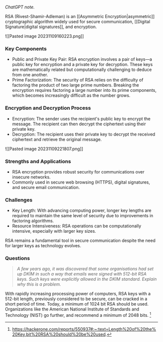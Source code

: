 *ChatGPT note.*

RSA (Rivest-Shamir-Adleman) is an [[Asymmetric Encryption|asymmetric]] cryptographic algorithm widely used for secure communication, [[Digital Signature|digital signatures]], and encryption.

![[Pasted image 20231109160223.png]]

### Key Components

- Public and Private Key Pair: RSA encryption involves a pair of keys—a public key for encryption and a private key for decryption. These keys are mathematically related but computationally challenging to deduce from one another.
- Prime Factorization: The security of RSA relies on the difficulty of factoring the product of two large prime numbers. Breaking the encryption requires factoring a large number into its prime components, which becomes increasingly difficult as the number grows.

### Encryption and Decryption Process

- Encryption: The sender uses the recipient's public key to encrypt the message. The recipient can then decrypt the ciphertext using their private key.
- Decryption: The recipient uses their private key to decrypt the received ciphertext and retrieve the original message.

![[Pasted image 20231109221807.png]]

### Strengths and Applications

- RSA encryption provides robust security for communications over insecure networks.
- Commonly used in secure web browsing (HTTPS), digital signatures, and secure email communication.

### Challenges

- Key Length: With advancing computing power, longer key lengths are required to maintain the same level of security due to improvements in factoring algorithms.
- Resource Intensiveness: RSA operations can be computationally intensive, especially with larger key sizes.

RSA remains a fundamental tool in secure communication despite the need for larger keys as technology evolves.

### Questions
> *A few years ago, it was discovered that some organisations had set up DKIM in such a way that emails were signed with 512-bit RSA keys. Such keys were explicitly allowed in the DKIM standard. Explain why this is a problem.*

With rapidly increasing processing power of computers, RSA keys with a 512-bit length, previously considered to be secure, can be cracked in a short period of time. Today, a minimum of 1024 bit RSA should be used. Organizations like the American National Institute of Standards and Technology (NIST) go further, and recommend a minimum of 2048 bits. [^1]


[^1]: https://hackerone.com/reports/550937#:~:text=Length%20of%20the%20Key,bit%20RSA%20should%20be%20used.